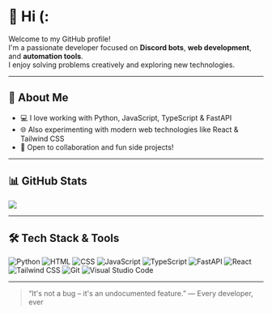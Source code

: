 # 👋 Hi (:

Welcome to my GitHub profile!  
I'm a passionate developer focused on **Discord bots**, **web development**, and **automation tools**.  
I enjoy solving problems creatively and exploring new technologies.

---

## 🚀 About Me

- 💻 I love working with Python, JavaScript, TypeScript & FastAPI  
- 🌐 Also experimenting with modern web technologies like React & Tailwind CSS  
- 🤝 Open to collaboration and fun side projects!

---

## 📊 GitHub Stats

![](https://github-readme-stats.vercel.app/api?username=pommesfritz404&show_icons=true&theme=highcontrast)

---

## 🛠️ Tech Stack & Tools

![Python](https://img.shields.io/badge/-Python-333?style=flat-square&logo=python)
![HTML](https://img.shields.io/badge/-HTML-333?style=flat-square&logo=html5)
![CSS](https://img.shields.io/badge/-CSS-333?style=flat-square&logo=css3)
![JavaScript](https://img.shields.io/badge/-JavaScript-333?style=flat-square&logo=javascript)
![TypeScript](https://img.shields.io/badge/-TypeScript-333?style=flat-square&logo=typescript)
![FastAPI](https://img.shields.io/badge/-FastAPI-333?style=flat-square&logo=fastapi)
![React](https://img.shields.io/badge/-React-333?style=flat-square&logo=react)
![Tailwind CSS](https://img.shields.io/badge/-Tailwind-333?style=flat-square&logo=tailwind-css)
![Git](https://img.shields.io/badge/-Git-333?style=flat-square&logo=git)
![Visual Studio Code](https://img.shields.io/badge/-VSCode-333?style=flat-square&logo=visual-studio-code)

---

> “It's not a bug – it's an undocumented feature.”
— Every developer, ever
